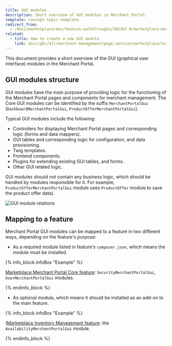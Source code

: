 ```yaml
---
title: GUI modules
description: Short overview of GUI modules in Merchant Portal.
template: concept-topic-template
redirect_from:
  - /docs/marketplace/dev/feature-walkthroughs/202307.0/marketplace-merchant-portal-core-feature-walkthrough/gui-modules-concept.html
related:
  - title: How to create a new GUI module
    link: docs/pbc/all/merchant-management/page.version/marketplace/tutorials-and-howtos/create-gui-modules.html
---
```


This document provides a short overview of the GUI (graphical user interface) modules in the Merchant Portal.

## GUI modules structure

GUI modules have the main purpose of providing logic for the functioning of the Merchant Portal pages and components for merchant management. The Core GUI modules can be identified by the suffix `MerchantPortalGui` (`DashboardMerchantPortalGui`, `ProductOfferMerchantPortalGui`).

Typical GUI modules include the following:
- Controllers for displaying Merchant Portal pages and corresponding logic (forms and data mappers).
- GUI tables and corresponding logic for configuration, and data provisioning.
- Twig templates.
- Frontend components.
- Plugins for extending existing GUI tables, and forms.
- Other GUI related logic.

GUI modules should not contain any business logic, which should be handled by modules responsible for it. For example, `ProductOfferMerchantPortalGui` module uses `ProductOffer` module to save the product offer data).

![GUI module relations](https://confluence-connect.gliffy.net/embed/image/58cb446e-2bd7-4e34-a9fd-6eb401917d31.png?utm_medium=live&utm_source=custom)

## Mapping to a feature

Merchant Portal GUI modules can be mapped to a feature in two different ways, depending on the feature's purpose:

- As a required module listed in feature's `composer.json`, which means the module must be installed.

{% info_block infoBox "Example" %}

[Marketplace Merchant Portal Core feature](https://github.com/spryker-feature/marketplace-merchantportal-core): `SecurityMerchantPortalGui`, `UserMerchantPortalGui` modules.

{% endinfo_block %}

- As optional module, which means it should be installed as an add-on to the main feature.

{% info_block infoBox "Example" %}

([Marketplace Inventory Management feature](https://github.com/spryker-feature/marketplace-inventory-management): the `AvailabilityMerchantPortalGui` module.

{% endinfo_block %}
